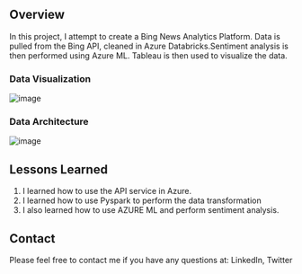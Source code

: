 
## Overview

In this project, I attempt to create a Bing News Analytics Platform. Data is pulled from the Bing API, cleaned in Azure Databricks.Sentiment analysis is then performed using Azure ML. Tableau is then used to visualize the data.

### Data Visualization

![image](https://github.com/user-attachments/assets/8f745159-7312-4d7c-9822-99913e48a201)


### Data Architecture

![image](https://github.com/user-attachments/assets/9c5b291e-cf31-4fca-b927-25ab1c7378cb)



## Lessons Learned

1. I learned how to use the API service in Azure.
2. I learned how to use Pyspark to perform the data transformation
3. I also learned how to use AZURE ML and perform sentiment analysis.


## Contact

Please feel free to contact me if you have any questions at: LinkedIn, Twitter

